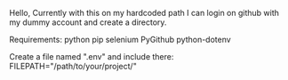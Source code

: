 Hello,
Currently with this on my hardcoded path I can login on github with my dummy account and create a directory.

Requirements:
python
pip
selenium
PyGithub
python-dotenv

Create a file named ".env" and include there:
FILEPATH="/path/to/your/project/" 
